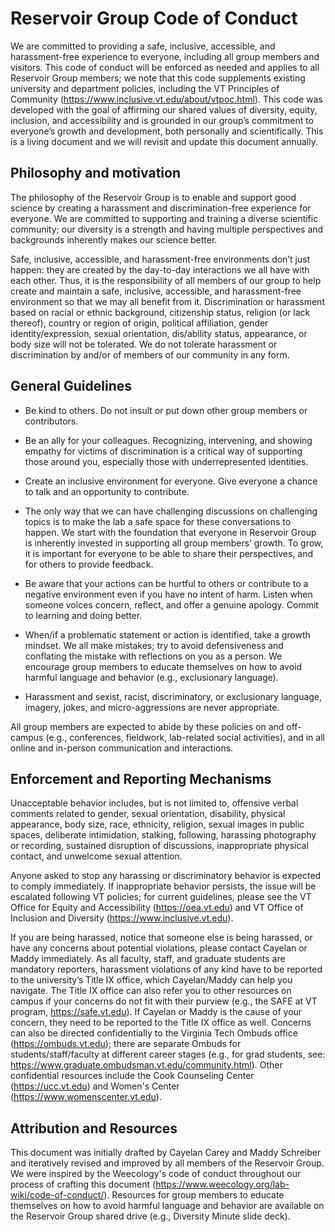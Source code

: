 # Reservoir Group Code of Conduct


We are committed to providing a safe, inclusive, accessible, and harassment-free experience to everyone, including all group members and visitors. This code of conduct will be enforced as needed and applies to all Reservoir Group members; we note that this code supplements existing university and department policies, including the VT Principles of Community (https://www.inclusive.vt.edu/about/vtpoc.html). This code was developed with the goal of affirming our shared values of diversity, equity, inclusion, and accessibility and is grounded in our group’s commitment to everyone’s growth and development, both personally and scientifically. This is a living document and we will revisit and update this document annually.

## Philosophy and motivation

The philosophy of the Reservoir Group is to enable and support good science by creating a harassment and discrimination-free experience for everyone. We are committed to supporting and training a diverse scientific community; our diversity is a strength and having multiple perspectives and backgrounds inherently makes our science better. 

Safe, inclusive, accessible, and harassment-free environments don’t just happen: they are created by the day-to-day interactions we all have with each other. Thus, it is the responsibility of all members of our group to help create and maintain a safe, inclusive, accessible, and harassment-free environment so that we may all benefit from it. Discrimination or harassment based on racial or ethnic background, citizenship status, religion (or lack thereof), country or region of origin, political affiliation, gender identity/expression, sexual orientation, dis/ability status, appearance, or body size will not be tolerated. We do not tolerate harassment or discrimination by and/or of members of our community in any form.

## General Guidelines
* Be kind to others. Do not insult or put down other group members or contributors.

* Be an ally for your colleagues. Recognizing, intervening, and showing empathy for victims of discrimination is a critical way of supporting those around you, especially those with underrepresented identities.

* Create an inclusive environment for everyone. Give everyone a chance to talk and an opportunity to contribute.

* The only way that we can have challenging discussions on challenging topics is to make the lab a safe space for these conversations to happen. We start with the foundation that everyone in Reservoir Group is inherently invested in supporting all group members’ growth. To grow, it is important for everyone to be able to share their perspectives, and for others to provide feedback.

* Be aware that your actions can be hurtful to others or contribute to a negative environment even if you have no intent of harm. Listen when someone voices concern, reflect, and offer a genuine apology. Commit to learning and doing better.

* When/if a problematic statement or action is identified, take a growth mindset. We all make mistakes; try to avoid defensiveness and conflating the mistake with reflections on you as a person. We encourage group members to educate themselves on how to avoid harmful language and behavior (e.g., exclusionary language).

* Harassment and sexist, racist, discriminatory, or exclusionary language, imagery, jokes, and micro-aggressions are never appropriate.

All group members are expected to abide by these policies on and off-campus (e.g., conferences, fieldwork, lab-related social activities), and in all online and in-person communication and interactions.

## Enforcement and Reporting Mechanisms

Unacceptable behavior includes, but is not limited to, offensive verbal comments related to gender, sexual orientation, disability, physical appearance, body size, race, ethnicity, religion, sexual images in public spaces, deliberate intimidation, stalking, following, harassing photography or recording, sustained disruption of discussions, inappropriate physical contact, and unwelcome sexual attention.

Anyone asked to stop any harassing or discriminatory behavior is expected to comply immediately. If inappropriate behavior persists, the issue will be escalated following VT policies; for current guidelines, please see the VT Office for Equity and Accessibility (https://oea.vt.edu) and VT Office of Inclusion and Diversity (https://www.inclusive.vt.edu).

If you are being harassed, notice that someone else is being harassed, or have any concerns about potential violations, please contact Cayelan or Maddy immediately. As all faculty, staff, and graduate students are mandatory reporters, harassment violations of any kind have to be reported to the university’s Title IX office, which Cayelan/Maddy can help you navigate. The Title IX office can also refer you to other resources on campus if your concerns do not fit with their purview (e.g., the SAFE at VT program, https://safe.vt.edu). If Cayelan or Maddy is the cause of your concern, they need to be reported to the Title IX office as well. Concerns can also be directed confidentially to the Virginia Tech Ombuds office (https://ombuds.vt.edu); there are separate Ombuds for students/staff/faculty at different career stages (e.g., for grad students, see: https://www.graduate.ombudsman.vt.edu/community.html). Other confidential resources include the Cook Counseling Center (https://ucc.vt.edu) and Women's Center (https://www.womenscenter.vt.edu).  

## Attribution and Resources

This document was initially drafted by Cayelan Carey and Maddy Schreiber and iteratively revised and improved by all members of the Reservoir Group. We were inspired by the Weecology's code of conduct throughout our process of crafting this document (https://www.weecology.org/lab-wiki/code-of-conduct/). Resources for group members to educate themselves on how to avoid harmful language and behavior are available on the Reservoir Group shared drive (e.g., Diversity Minute slide deck).


